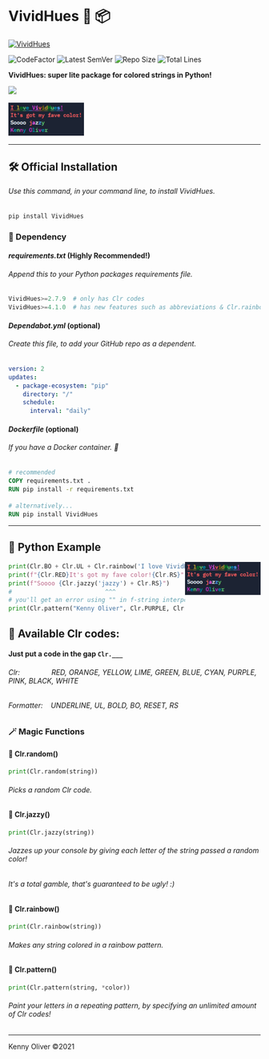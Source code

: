 # VividHues :rainbow: :package:

[![VividHues](https://github.com/KennyOliver/VividHues/actions/workflows/python-publish.yml/badge.svg)](https://github.com/KennyOliver/VividHues/actions/workflows/python-publish.yml)

![CodeFactor](https://www.codefactor.io/repository/github/KennyOliver/vividHues/badge?style=for-the-badge)
![Latest SemVer](https://img.shields.io/github/v/tag/KennyOliver/vividHues?label=version&sort=semver&style=for-the-badge)
![Repo Size](https://img.shields.io/github/repo-size/KennyOliver/vividHues?style=for-the-badge)
![Total Lines](https://img.shields.io/tokei/lines/github/KennyOliver/vividHues?style=for-the-badge)

<!-- [![repl](https://repl.it/badge/github/KennyOliver/vividHues)](https://repl.it/@KennyOliver/vividHues) -->

**VividHues: super lite package for colored strings in Python!**

<a href="https://pypi.org/project/VividHues/"><img src="https://img.shields.io/badge/PyPi-3775A9?style=for-the-badge&logo=pypi&logoColor=white" /></a>

<img src="repo-imgs/vividhues-console-example.png" width="30%" align="none" />

---

## :hammer_and_wrench: Official Installation
###### Use this command, in your command line, to install VividHues.
```bash
pip install VividHues
```

### :bricks: Dependency
#### _requirements.txt_ (Highly Recommended!)
###### Append this to your Python packages requirements file.
```python
VividHues>=2.7.9  # only has Clr codes
VividHues>=4.1.0  # has new features such as abbreviations & Clr.rainbow()
```

#### _Dependabot.yml_ (optional)
###### Create this file, to add your GitHub repo as a dependent.
```yaml
version: 2
updates:
  - package-ecosystem: "pip"
    directory: "/"
    schedule:
      interval: "daily"
```

#### _Dockerfile_ (optional)
###### If you have a Docker container. :whale2:
```dockerfile
# recommended
COPY requirements.txt .
RUN pip install -r requirements.txt

# alternatively...
RUN pip install VividHues
```

---

## :snake: Python Example

<img src="repo-imgs/vividhues-console-example.png" width="30%" align="right" />

```python
print(Clr.BO + Clr.UL + Clr.rainbow('I love VividHues!') + Clr.RS)
print(f"{Clr.RED}It's got my fave color!{Clr.RS}")
print(f"Soooo {Clr.jazzy('jazzy') + Clr.RS}")
#                          ^^^
# you'll get an error using "" in f-string interpolations
print(Clr.pattern("Kenny Oliver", Clr.PURPLE, Clr.CYAN, Clr.LIME))
```

## :rainbow: Available Clr codes:
#### Just put a code in the gap ```Clr.___```

###### Clr: &nbsp;&nbsp;&nbsp;&nbsp;&nbsp;&nbsp;&nbsp;&nbsp;&nbsp;&nbsp;&nbsp;&nbsp;&nbsp;&nbsp; RED, ORANGE, YELLOW, LIME, GREEN, BLUE, CYAN, PURPLE, PINK, BLACK, WHITE
###### Formatter: &nbsp;&nbsp; UNDERLINE, UL, BOLD, BO, RESET, RS


### :magic_wand: Magic Functions

#### :game_die: Clr.random()
```python
print(Clr.random(string))
```
###### Picks a random Clr code.

#### :saxophone: Clr.jazzy()
```python
print(Clr.jazzy(string))
```
###### Jazzes up your console by giving each letter of the string passed a random color!
###### It's a total gamble, that's guaranteed to be ugly! :)

#### :rainbow: Clr.rainbow()
```python
print(Clr.rainbow(string))
```
###### Makes any string colored in a rainbow pattern.

#### :test_tube: Clr.pattern()
```python
print(Clr.pattern(string, *color))
```
###### Paint your letters in a repeating pattern, by specifying an unlimited amount of Clr codes!

---
Kenny Oliver ©2021
